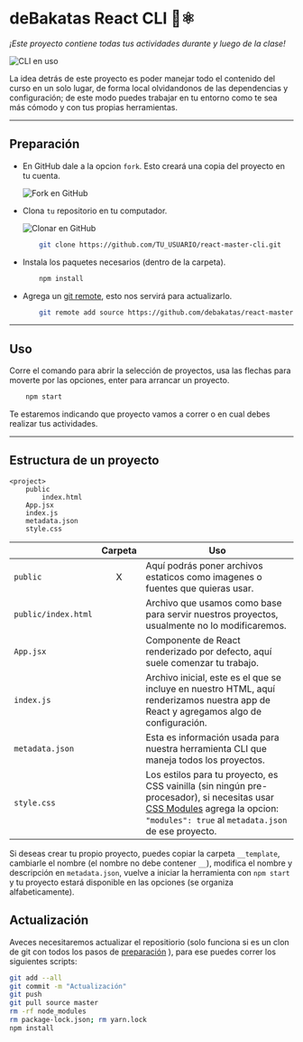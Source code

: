 # deBakatas React CLI 🌵⚛️

_¡Este proyecto contiene todas tus actividades durante y luego de la clase!_

![CLI en uso](/__docs/cover.gif)

La idea detrás de este proyecto es poder manejar todo el contenido del curso en un solo lugar, de forma local olvidandonos de las dependencias y configuración; de este modo puedes trabajar en tu entorno como te sea más cómodo y con tus propias herramientas.

---

## Preparación

-   En GitHub dale a la opcion `fork`. Esto creará una copia del proyecto en tu cuenta.

    ![Fork en GitHub](/__docs/fork.png)

-   Clona `tu` repositorio en tu computador.

    ![Clonar en GitHub](/__docs/clone.png)

    ```sh
        git clone https://github.com/TU_USUARIO/react-master-cli.git
    ```

-   Instala los paquetes necesarios (dentro de la carpeta).

    ```sh
        npm install
    ```

-   Agrega un [git remote](https://git-scm.com/docs/git-remote), esto nos servirá para actualizarlo.
    ```sh
        git remote add source https://github.com/debakatas/react-master-cli.git
    ```

---

## Uso

Corre el comando para abrir la selección de proyectos, usa las flechas para moverte por las opciones, enter para arrancar un proyecto.

```sh
    npm start
```

Te estaremos indicando que proyecto vamos a correr o en cual debes realizar tus actividades.

---

## Estructura de un proyecto

```
<project>
    public
        index.html
    App.jsx
    index.js
    metadata.json
    style.css
```

|                     | Carpeta | Uso                                                                                                                                                                                                                            |
| ------------------- | :-----: | ------------------------------------------------------------------------------------------------------------------------------------------------------------------------------------------------------------------------------ |
| `public`            |    X    | Aquí podrás poner archivos estaticos como imagenes o fuentes que quieras usar.                                                                                                                                                 |
| `public/index.html` |         | Archivo que usamos como base para servir nuestros proyectos, usualmente no lo modificaremos.                                                                                                                                   |
| `App.jsx`           |         | Componente de React renderizado por defecto, aquí suele comenzar tu trabajo.                                                                                                                                                   |
| `index.js`          |         | Archivo inicial, este es el que se incluye en nuestro HTML, aquí renderizamos nuestra app de React y agregamos algo de configuración.                                                                                          |
| `metadata.json`     |         | Esta es información usada para nuestra herramienta CLI que maneja todos los proyectos.                                                                                                                                         |
| `style.css`         |         | Los estilos para tu proyecto, es CSS vainilla (sin ningún pre-procesador), si necesitas usar [CSS Modules](https://github.com/css-modules/css-modules) agrega la opcion: `"modules": true` al `metadata.json` de ese proyecto. |

Si deseas crear tu propio proyecto, puedes copiar la carpeta `__template`, cambiarle el nombre (el nombre no debe contener `__`), modifica el nombre y descripción en `metadata.json`, vuelve a iniciar la herramienta con `npm start` y tu proyecto estará disponible en las opciones (se organiza alfabeticamente).

## Actualización

Aveces necesitaremos actualizar el repositiorio (solo funciona si es un clon de git con todos los pasos de [preparación](##preparación) ), para ese puedes correr los siguientes scripts:

```sh
git add --all
git commit -m "Actualización"
git push
git pull source master
rm -rf node_modules
rm package-lock.json; rm yarn.lock
npm install
```
